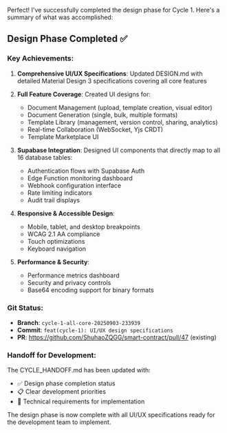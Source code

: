 Perfect! I've successfully completed the design phase for Cycle 1. Here's a summary of what was accomplished:

## Design Phase Completed ✅

### Key Achievements:

1. **Comprehensive UI/UX Specifications**: Updated DESIGN.md with detailed Material Design 3 specifications covering all core features

2. **Full Feature Coverage**: Created UI designs for:
   - Document Management (upload, template creation, visual editor)
   - Document Generation (single, bulk, multiple formats)
   - Template Library (management, version control, sharing, analytics)
   - Real-time Collaboration (WebSocket, Yjs CRDT)
   - Template Marketplace UI

3. **Supabase Integration**: Designed UI components that directly map to all 16 database tables:
   - Authentication flows with Supabase Auth
   - Edge Function monitoring dashboard
   - Webhook configuration interface
   - Rate limiting indicators
   - Audit trail displays

4. **Responsive & Accessible Design**:
   - Mobile, tablet, and desktop breakpoints
   - WCAG 2.1 AA compliance
   - Touch optimizations
   - Keyboard navigation

5. **Performance & Security**:
   - Performance metrics dashboard
   - Security and privacy controls
   - Base64 encoding support for binary formats

### Git Status:
- **Branch**: `cycle-1-all-core-20250903-233939`
- **Commit**: `feat(cycle-1): UI/UX design specifications`
- **PR**: https://github.com/ShuhaoZQGG/smart-contract/pull/47 (existing)

### Handoff for Development:
The CYCLE_HANDOFF.md has been updated with:
- ✅ Design phase completion status
- 📋 Clear development priorities
- 🔧 Technical requirements for implementation

The design phase is now complete with all UI/UX specifications ready for the development team to implement.
